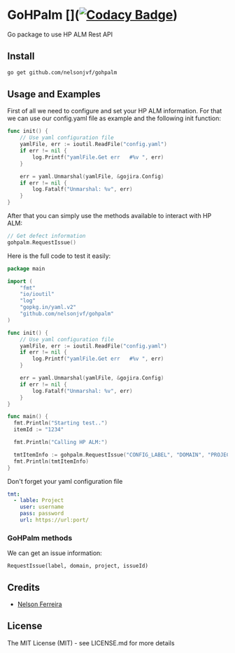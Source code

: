 # GoHPalm []([![Codacy Badge](https://api.codacy.com/project/badge/Grade/ad8cdb159a554616a66f99516ff0a10a)](https://www.codacy.com/app/NelsonJVF/gohpalm?utm_source=github.com&amp;utm_medium=referral&amp;utm_content=NelsonJVF/gohpalm&amp;utm_campaign=Badge_Grade))

Go package to use HP ALM Rest API

## Install

```bash
go get github.com/nelsonjvf/gohpalm
```

## Usage and Examples

First of all we need to configure and set your HP ALM information. For that we can use our config.yaml file as example and the following init function:

```go
func init() {
	// Use yaml configuration file
	yamlFile, err := ioutil.ReadFile("config.yaml")
	if err != nil {
		log.Printf("yamlFile.Get err   #%v ", err)
	}

	err = yaml.Unmarshal(yamlFile, &gojira.Config)
	if err != nil {
		log.Fatalf("Unmarshal: %v", err)
	}
}
```

After that you can simply use the methods available to interact with HP ALM:

```go
// Get defect information
gohpalm.RequestIssue()
```

Here is the full code to test it easily:

```go
package main

import (
	"fmt"
	"io/ioutil"
	"log"
	"gopkg.in/yaml.v2"
	"github.com/nelsonjvf/gohpalm"
)

func init() {
	// Use yaml configuration file
	yamlFile, err := ioutil.ReadFile("config.yaml")
	if err != nil {
		log.Printf("yamlFile.Get err   #%v ", err)
	}

	err = yaml.Unmarshal(yamlFile, &gojira.Config)
	if err != nil {
		log.Fatalf("Unmarshal: %v", err)
	}
}

func main() {
  fmt.Println("Starting test..")
  itemId := "1234"

  fmt.Println("Calling HP ALM:")

  tmtItemInfo := gohpalm.RequestIssue("CONFIG_LABEL", "DOMAIN", "PROJECT", itemId)
  fmt.Println(tmtItemInfo)
}
```

Don't forget your yaml configuration file

```yaml
tmt:
  - lable: Project
    user: username
    pass: password
    url: https://url:port/
```

### GoHPalm methods

We can get an issue information:

```RequestIssue(label, domain, project, issueId)```

## Credits

 * [Nelson Ferreira](https://github.com/nelsonjvf)

## License

The MIT License (MIT) - see LICENSE.md for more details
